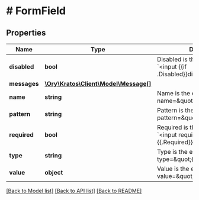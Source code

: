 # # FormField

## Properties

Name | Type | Description | Notes
------------ | ------------- | ------------- | -------------
**disabled** | **bool** | Disabled is the equivalent of &#x60;&lt;input {{if .Disabled}}disabled{{end}}\&quot;&gt;&#x60; | [optional]
**messages** | [**\Ory\Kratos\Client\Model\Message[]**](Message.md) |  | [optional]
**name** | **string** | Name is the equivalent of &#x60;&lt;input name&#x3D;\&quot;{{.Name}}\&quot;&gt;&#x60; |
**pattern** | **string** | Pattern is the equivalent of &#x60;&lt;input pattern&#x3D;\&quot;{{.Pattern}}\&quot;&gt;&#x60; | [optional]
**required** | **bool** | Required is the equivalent of &#x60;&lt;input required&#x3D;\&quot;{{.Required}}\&quot;&gt;&#x60; | [optional]
**type** | **string** | Type is the equivalent of &#x60;&lt;input type&#x3D;\&quot;{{.Type}}\&quot;&gt;&#x60; |
**value** | **object** | Value is the equivalent of &#x60;&lt;input value&#x3D;\&quot;{{.Value}}\&quot;&gt;&#x60; | [optional]

[[Back to Model list]](../../README.md#models) [[Back to API list]](../../README.md#endpoints) [[Back to README]](../../README.md)
